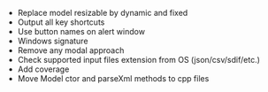 - Replace model resizable by dynamic and fixed
- Output all key shortcuts
- Use button names on alert window
- Windows signature
- Remove any modal approach
- Check supported input files extension from OS (json/csv/sdif/etc.)
- Add coverage
- Move Model ctor and parseXml methods to cpp files
